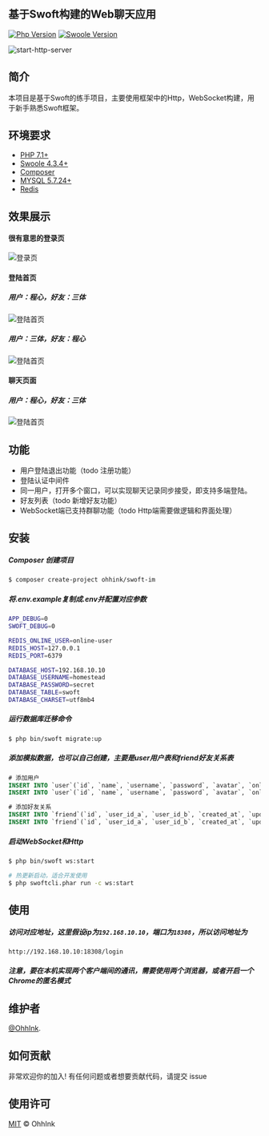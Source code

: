 ## 基于Swoft构建的Web聊天应用

[![Php Version](https://img.shields.io/badge/php-%3E=7.1-brightgreen.svg?maxAge=2592000)](https://secure.php.net/)
[![Swoole Version](https://img.shields.io/badge/swoole-%3E=4.4.1-brightgreen.svg?maxAge=2592000)](https://github.com/swoole/swoole-src)

![start-http-server](http://pic.ohh.ink/swoft/8.png)


## 简介

本项目是基于Swoft的练手项目，主要使用框架中的Http，WebSocket构建，用于新手熟悉Swoft框架。

## 环境要求

- [PHP 7.1+](https://github.com/php/php-src/releases)
- [Swoole 4.3.4+](https://github.com/swoole/swoole-src/releases)
- [Composer](https://getcomposer.org/)
- [MYSQL 5.7.24+](https://www.mysql.com/cn/downloads/)
- [Redis](https://redis.io/)

## 效果展示
#### 很有意思的登录页
![登录页](http://pic.ohh.ink/swoft/1.png)

#### 登陆首页
##### 用户：程心，好友：三体
![登陆首页](http://pic.ohh.ink/swoft/4.png)
##### 用户：三体，好友：程心
![登陆首页](http://pic.ohh.ink/swoft/5.png)

#### 聊天页面
##### 用户：程心，好友：三体
![登陆首页](http://pic.ohh.ink/swoft/7.png)

## 功能

- 用户登陆退出功能（todo 注册功能）
- 登陆认证中间件
- 同一用户，打开多个窗口，可以实现聊天记录同步接受，即支持多端登陆。
- 好友列表（todo 新增好友功能）
- WebSocket端已支持群聊功能（todo Http端需要做逻辑和界面处理）

## 安装
##### Composer 创建项目
```bash
$ composer create-project ohhink/swoft-im 
```
##### 将.env.example复制成.env并配置对应参数
```bash
APP_DEBUG=0
SWOFT_DEBUG=0

REDIS_ONLINE_USER=online-user
REDIS_HOST=127.0.0.1
REDIS_PORT=6379

DATABASE_HOST=192.168.10.10
DATABASE_USERNAME=homestead
DATABASE_PASSWORD=secret
DATABASE_TABLE=swoft
DATABASE_CHARSET=utf8mb4
```
##### 运行数据库迁移命令
```bash
$ php bin/swoft migrate:up
```
##### 添加模拟数据，也可以自己创建，主要是user用户表和friend好友关系表
```sql
# 添加用户
INSERT INTO `user`(`id`, `name`, `username`, `password`, `avatar`, `online`, `created_at`, `updated_at`) VALUES (1, '程心', 'greg001', '2bbff72ba88f1c6a17f43819b09806ac', '/image/avatar2.jpg', 0, NULL, NULL);
INSERT INTO `user`(`id`, `name`, `username`, `password`, `avatar`, `online`, `created_at`, `updated_at`) VALUES (2, '三体', 'oscar001', '2bbff72ba88f1c6a17f43819b09806ac', '/image/avatar1.jpg', 0, NULL, NULL);

# 添加好友关系
INSERT INTO `friend`(`id`, `user_id_a`, `user_id_b`, `created_at`, `updated_at`) VALUES (1, 1, 2, NULL, NULL);
INSERT INTO `friend`(`id`, `user_id_a`, `user_id_b`, `created_at`, `updated_at`) VALUES (2, 2, 1, NULL, NULL);

```
##### 启动WebSocket和Http
```bash
$ php bin/swoft ws:start

# 热更新启动，适合开发使用
$ php swoftcli.phar run -c ws:start
```

## 使用
##### 访问对应地址，这里假设ip为`192.168.10.10`，端口为`18308`，所以访问地址为
```bash
http://192.168.10.10:18308/login
```
##### 注意，要在本机实现两个客户端间的通讯，需要使用两个浏览器，或者开启一个Chrome的匿名模式

## 维护者

[@OhhInk](https://github.com/ouhaohan8023).

## 如何贡献

非常欢迎你的加入! 有任何问题或者想要贡献代码，请提交 issue

## 使用许可

[MIT](LICENSE) © OhhInk
